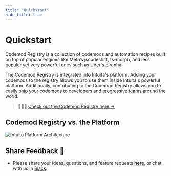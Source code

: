 ```yaml
---
title: "Quickstart"
hide_title: true
---
```


# Quickstart

Codemod Registry is a collection of codemods and automation recipes built on top of popular engines like Meta’s jscodeshift, ts-morph, and less popular yet very powerful ones such as Uber's piranha.


The Codemod Registry is integrated into Intuita's platform. Adding your codemods to the registry allows you to use them inside Intuita's powerful platform. Additionally, contributing to the Codemod Registry allows you to easily ship your codemods to developers and progressive teams around the world.
> 👩🏼‍💻 [Check out the Codemod Registry here →](https://github.com/intuita-inc/codemod-registry)


## Codemod Registry vs. the Platform

![Intuita Platform Architecture](https://github.com/intuita-inc/intuita-docs/raw/main/static/img/docs/intuita-platform-architecture.png)

## Share Feedback 🎁

- Please share your ideas, questions, and feature requests **[here](https://feedback.intuita.io/)**, or chat with us in [Slack](https://join.slack.com/t/intuita-inc/shared_invite/zt-1tvxm6ct0-mLZld_78yguDYOSM7DM7Cw).
